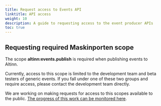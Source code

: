 ```yaml
---
title: Request access to Events API
linktitle: API access
weight: 10
description: A guide to requesting access to the event producer APIs
toc: true
---
```


## Requesting required Maskinporten scope

The scope __altinn:events.publish__ is required when publishing events to Altinn. 

Currently, access to this scope is limited to the development team and beta testers of generic events. 
If you fall under one of these two groups and require access, please contact the development team directly. 

We are working on making requests for access to this scopes available to the public. 
[The progress of this work can be monitored here](https://github.com/Altinn/altinn-events/issues/319).
